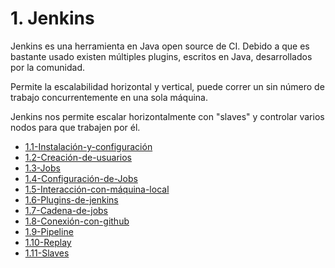 # 1. Jenkins

Jenkins es una herramienta en Java open source de CI. Debido a que es
bastante usado existen múltiples plugins, escritos en Java,
desarrollados por la comunidad.

Permite la escalabilidad horizontal y vertical, puede correr un sin
número de trabajo concurrentemente en una sola máquina.

Jenkins nos permite escalar horizontalmente con "slaves" y controlar
varios nodos para que trabajen por él.



[comment]:STARTING_GENERATED_TOC

* [1.1-Instalación-y-configuración](<./content/1.1-Instalación-y-configuración.md>)
* [1.2-Creación-de-usuarios](<./content/1.2-Creación-de-usuarios.md>)
* [1.3-Jobs](<./content/1.3-Jobs.md>)
* [1.4-Configuración-de-Jobs](<./content/1.4-Configuración-de-Jobs.md>)
* [1.5-Interacción-con-máquina-local](<./content/1.5-Interacción-con-máquina-local.md>)
* [1.6-Plugins-de-jenkins](<./content/1.6-Plugins-de-jenkins.md>)
* [1.7-Cadena-de-jobs](<./content/1.7-Cadena-de-jobs.md>)
* [1.8-Conexión-con-github](<./content/1.8-Conexión-con-github.md>)
* [1.9-Pipeline](<./content/1.9-Pipeline.md>)
* [1.10-Replay](<./content/1.10-Replay.md>)
* [1.11-Slaves](<./content/1.11-Slaves.md>)

[comment]:ENDING_GENERATED_TOC
